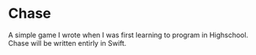 # Chase

A simple game I wrote when I was first learning to program in Highschool.
Chase will be written entirly in Swift.
